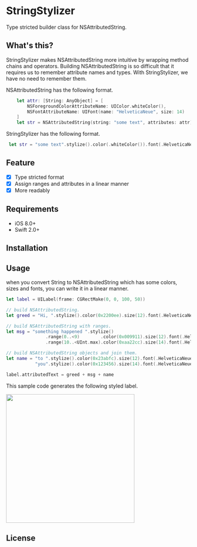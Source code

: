 # StringStylizer
Type stricted builder class for NSAttributedString. 

## What's this?
StringStylizer makes NSAttributedString more intuitive by wrapping method chains and operators.
Building NSAttributedString is so difficult that it requires us to remember attribute names and types. With StringStylizer, we have no need to remember them.

NSAttributedString has the following format. 
```swift
    let attr: [String: AnyObject] = [
        NSForegroundColorAttributeName: UIColor.whiteColor(),
        NSFontAttributeName: UIFont(name: "HelveticaNeue", size: 14)
    ]
    let str = NSAttributedString(string: "some text", attributes: attr)
```

StringStylizer has the following format.
```swift
 let str = "some text".stylize().color(.whiteColor()).font(.HelveticaNeue).size(14).attr
```

## Feature
- [x] Type stricted format
- [x] Assign ranges and attributes in a linear manner
- [x] More readably

## Requirements
- iOS 8.0+
- Swift 2.0+

## Installation

## Usage
 when you convert String to NSAttributedString which has some colors, sizes and fonts, you can write it in a linear manner.
 
 ```swift
 let label = UILabel(frame: CGRectMake(0, 0, 100, 50))
 
 // build NSAttributedString.
 let greed = "Hi, ".stylize().color(0x2200ee).size(12).font(.HelveticaNeue).attr
 
 // build NSAttributedString with ranges.
 let msg = "something happened ".stylize()
                .range(0..<9)        .color(0x009911).size(12).font(.HelveticaNeue)
                .range(10..<UInt.max).color(0xaa22cc).size(14).font(.HelveticaNeue_Bold).attr
 
 // build NSAttributedString objects and join them.
 let name = "to ".stylize().color(0x23abfc).size(12).font(.HelveticaNeue).attr +
            "you".stylize().color(0x123456).size(14).font(.HelveticaNeue_Italic).underline(.StyleDouble).attr
 
 label.attributedText = greed + msg + name
 ```

This sample code generates the following styled label.
 
<img width="350" src="https://cloud.githubusercontent.com/assets/18266814/14254571/49882d08-facb-11e5-9e3d-c37cbef6a003.png">

## License
